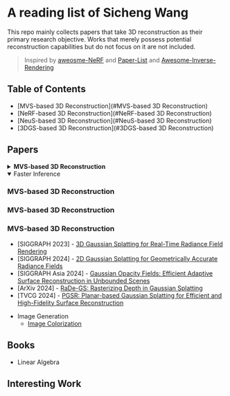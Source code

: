 # A reading list of Sicheng Wang

This repo mainly collects papers that take 3D reconstruction as their primary research objective. Works that merely possess potential reconstruction capabilities but do not focus on it are not included.

> Inspired by [aweosme-NeRF](https://github.com/awesome-NeRF/awesome-NeRF) and [Paper-List](https://github.com/YanjieZe/Paper-List?tab=readme-ov-file) and [Awesome-Inverse-Rendering
](https://github.com/ingra14m/Awesome-Inverse-Rendering?tab=readme-ov-file#nerf-based-inverse-rendering)

## Table of Contents

- [MVS-based 3D Reconstruction](#MVS-based 3D Reconstruction)
- [NeRF-based 3D Reconstruction](#NeRF-based 3D Reconstruction)
- [NeuS-based 3D Reconstruction](#NeuS-based 3D Reconstruction)
- [3DGS-based 3D Reconstruction](#3DGS-based 3D Reconstruction)

## Papers
<details>
<summary><b>MVS-based 3D Reconstruction </b></summary>
    
- Before Papers
    - [Awesome-MVS](https://github.com/walsvid/Awesome-MVS)

- [ICME 2025] - ICG-MVSNet: Learning Intra-view and Cross-view Relationships for Guidance in Multi-View Stereo
    - [paper]() [code]()  

</details>

<details open>
<summary>Faster Inference</summary>


</details>

### MVS-based 3D Reconstruction

### MVS-based 3D Reconstruction

### MVS-based 3D Reconstruction




    
  - [SIGGRAPH 2023] - [3D Gaussian Splatting for Real-Time Radiance Field Rendering](Papers/3DGS/3DGS.md)  
  - [SIGGRAPH 2024] - [2D Gaussian Splatting for Geometrically Accurate Radiance Fields](Papers/3DGS/2DGS.md)  
  - [SIGGRAPH Asia 2024] - [Gaussian Opacity Fields: Efficient Adaptive Surface Reconstruction in Unbounded Scenes](Papers/3DGS/GOF)  
  - [ArXiv 2024] - [RaDe-GS: Rasterizing Depth in Gaussian Splatting](Papers/3DGS/RadeGS)     
  - [TVCG 2024] - [PGSR: Planar-based Gaussian Splatting for Efficient and High-Fidelity Surface Reconstruction](Papers/3DGS/PGSR)    
  </details>

- Image Generation
  - [Image Colorization]()

## Books
- Linear Algebra
  
## Interesting Work
